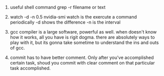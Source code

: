 1. useful shell command
grep -r filename or text

2. watch -d -n 0.5 nvidia-smi
watch is the exercute a command periodically
-d shows the difference
-n is the interval

3. gcc compiler is a large software, powerful as well. when doesn't know how it works, all you have is rigit dogma. there are absolutely ways to play with it, but its gonna take sometime to understand the ins and outs of gcc.

4. commit has to have better comment. Only after you've accomplished certain task, shoud you commit with clear comment on that particular task accomplished.


